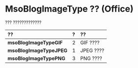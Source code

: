 
# MsoBlogImageType ?? (Office)

??? ?????????????



|**??**|**?**|**??**|
|:-----|:-----|:-----|
|**msoBlogImageTypeGIF**|2|GIF ????|
|**msoBlogImageTypeJPEG**|1|JPEG ????|
|**msoBlogImageTypePNG**|3|PNG ????|
